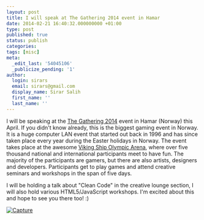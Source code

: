 ```yaml
---
layout: post
title: I will speak at The Gathering 2014 event in Hamar
date: 2014-02-21 16:40:32.000000000 +01:00
type: post
published: true
status: publish
categories:
tags: [misc]
meta:
  _edit_last: '54045106'
  _publicize_pending: '1'
author:
  login: sirars
  email: sirars@gmail.com
  display_name: Sirar Salih
  first_name: ''
  last_name: ''
---
```

<p>I will be speaking at the <a title="The Gathering 2014" href="http://html5devconf.com/">The Gathering 2014</a> event in Hamar (Norway) this April. If you didn't know already, this is the biggest gaming event in Norway. It is a huge computer LAN event that started out back in 1996 and has since taken place every year during the Easter holidays in Norway. The event takes place at the awesome <a href="http://en.wikipedia.org/wiki/Vikingskipet" title="The Viking Ship Olympic Arena">Viking Ship Olympic Arena</a>, where over five thousand national and international participants meet to have fun. The majority of the participants are gamers, but there are also artists, designers and developers. Participants get to play games and attend creative seminars and workshops in the span of five days.</p>
<p>I will be holding a talk about "Clean Code" in the creative lounge section, I will also hold various HTML5/JavaScript workshops. I'm excited about this and hope to see you there too! :)</p>
<p><a href="http://www.gathering.org/tg14/no/"><img src="https://sirars.files.wordpress.com/2014/02/capture1.png" alt="Capture" /></a></p>
